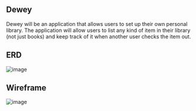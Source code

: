 ## Dewey

Dewey will be an application that allows users to set up their own personal library.  The application will allow users to list any kind of item in their library (not just books) and keep track of it when another user checks the item out.

## ERD

![image](https://user-images.githubusercontent.com/61983527/88336728-22261480-ccfb-11ea-9bf7-6a3ed96f60d3.png)


## Wireframe

![image](https://user-images.githubusercontent.com/61983527/88336597-e55a1d80-ccfa-11ea-87e4-aa8c98446169.png)

